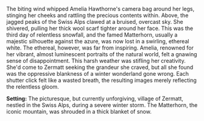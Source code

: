 The biting wind whipped Amelia Hawthorne's camera bag around her legs, stinging her cheeks and rattling the precious contents within.  Above, the jagged peaks of the Swiss Alps clawed at a bruised, overcast sky.  She shivered, pulling her thick wool scarf tighter around her face.  This was the third day of relentless snowfall, and the famed Matterhorn, usually a majestic silhouette against the azure, was now lost in a swirling, ethereal white.  The ethereal, however, was far from inspiring.  Amelia, renowned for her vibrant, almost luminescent portraits of the natural world, felt a gnawing sense of disappointment.  This harsh weather was stifling her creativity.  She'd come to Zermatt seeking the grandeur she craved, but all she found was the oppressive blankness of a winter wonderland gone wrong.  Each shutter click felt like a wasted breath, the resulting images merely reflecting the relentless gloom.

**Setting:** The picturesque, but currently unforgiving, village of Zermatt, nestled in the Swiss Alps, during a severe winter storm. The Matterhorn, the iconic mountain, was shrouded in a thick blanket of snow.
